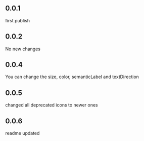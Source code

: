 ## 0.0.1
first publish

## 0.0.2
No new changes

## 0.0.4
You can change the size, color, semanticLabel and textDirection

## 0.0.5
changed all deprecated icons to newer ones

## 0.0.6
readme updated